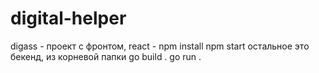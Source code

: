 # digital-helper
digass - проект с фронтом, react - npm install npm start
остальное это бекенд, из корневой папки go build . go run .
